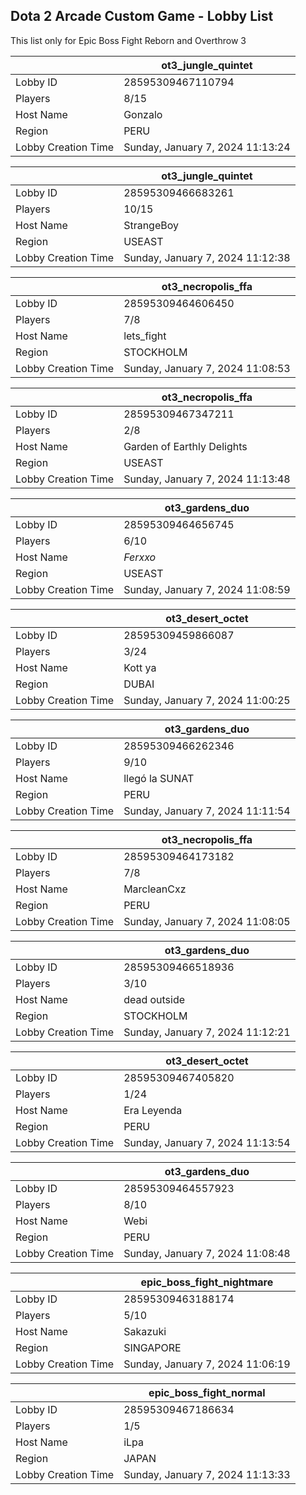 ## Dota 2 Arcade Custom Game - Lobby List

This list only for Epic Boss Fight Reborn and Overthrow 3

|  | ot3_jungle_quintet |
| ------ | ------ |
| Lobby ID | 28595309467110794 |
| Players | 8/15 |
| Host Name | Gonzalo |
| Region | PERU |
| Lobby Creation Time | Sunday, January 7, 2024 11:13:24 |


|  | ot3_jungle_quintet |
| ------ | ------ |
| Lobby ID | 28595309466683261 |
| Players | 10/15 |
| Host Name | StrangeBoy |
| Region | USEAST |
| Lobby Creation Time | Sunday, January 7, 2024 11:12:38 |


|  | ot3_necropolis_ffa |
| ------ | ------ |
| Lobby ID | 28595309464606450 |
| Players | 7/8 |
| Host Name | lets_fight |
| Region | STOCKHOLM |
| Lobby Creation Time | Sunday, January 7, 2024 11:08:53 |


|  | ot3_necropolis_ffa |
| ------ | ------ |
| Lobby ID | 28595309467347211 |
| Players | 2/8 |
| Host Name | Garden of Earthly Delights |
| Region | USEAST |
| Lobby Creation Time | Sunday, January 7, 2024 11:13:48 |


|  | ot3_gardens_duo |
| ------ | ------ |
| Lobby ID | 28595309464656745 |
| Players | 6/10 |
| Host Name | _Ferxxo_ |
| Region | USEAST |
| Lobby Creation Time | Sunday, January 7, 2024 11:08:59 |


|  | ot3_desert_octet |
| ------ | ------ |
| Lobby ID | 28595309459866087 |
| Players | 3/24 |
| Host Name | Kott ya |
| Region | DUBAI |
| Lobby Creation Time | Sunday, January 7, 2024 11:00:25 |


|  | ot3_gardens_duo |
| ------ | ------ |
| Lobby ID | 28595309466262346 |
| Players | 9/10 |
| Host Name | llegó la SUNAT |
| Region | PERU |
| Lobby Creation Time | Sunday, January 7, 2024 11:11:54 |


|  | ot3_necropolis_ffa |
| ------ | ------ |
| Lobby ID | 28595309464173182 |
| Players | 7/8 |
| Host Name | MarcleanCxz |
| Region | PERU |
| Lobby Creation Time | Sunday, January 7, 2024 11:08:05 |


|  | ot3_gardens_duo |
| ------ | ------ |
| Lobby ID | 28595309466518936 |
| Players | 3/10 |
| Host Name | dead outside |
| Region | STOCKHOLM |
| Lobby Creation Time | Sunday, January 7, 2024 11:12:21 |


|  | ot3_desert_octet |
| ------ | ------ |
| Lobby ID | 28595309467405820 |
| Players | 1/24 |
| Host Name | Era Leyenda |
| Region | PERU |
| Lobby Creation Time | Sunday, January 7, 2024 11:13:54 |


|  | ot3_gardens_duo |
| ------ | ------ |
| Lobby ID | 28595309464557923 |
| Players | 8/10 |
| Host Name | Webi |
| Region | PERU |
| Lobby Creation Time | Sunday, January 7, 2024 11:08:48 |


|  | epic_boss_fight_nightmare |
| ------ | ------ |
| Lobby ID | 28595309463188174 |
| Players | 5/10 |
| Host Name | Sakazuki |
| Region | SINGAPORE |
| Lobby Creation Time | Sunday, January 7, 2024 11:06:19 |


|  | epic_boss_fight_normal |
| ------ | ------ |
| Lobby ID | 28595309467186634 |
| Players | 1/5 |
| Host Name | iLpa |
| Region | JAPAN |
| Lobby Creation Time | Sunday, January 7, 2024 11:13:33 |


